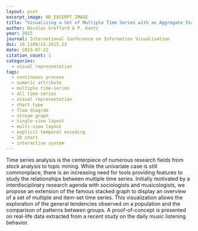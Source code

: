 ```yaml
---
layout: post
excerpt_image: NO_EXCERPT_IMAGE
title: "Visualizing a Set of Multiple Time Series with an Aggregate Stacked Graph"
author: Nicolas Greffard & P. Kuntz
year: 2015
journal: International Conference on Information Visualisation
doi: 10.1109/iV.2015.23
date: 2015-07-22
citation_count: 1
categories:
  - visual representation
tags:
  - continuous process
  - numeric attribute
  - multiple time-series
  - all time-series
  - visual representation
  - chart type
  - flow diagram
  - stream graph
  - single-view layout
  - multi-view layout
  - explicit temporal encoding
  - 2D chart
  - interactive system
---
```

Time series analysis is the centerpiece of numerous research fields from stock analysis to topic mining. While the univariate case is still commonplace, there is an increasing need for tools providing features to study the relationships between multiple time series. Initially motivated by a interdisciplinary research agenda with sociologists and musicologists, we propose an extension of the famous stacked graph to display an overview of a set of multiple and item-set time series. This visualization allows the exploration of the general tendencies observed on a population and the comparison of patterns between groups. A proof-of-concept is presented on real-life data extracted from a recent study on the daily music listening behavior.
